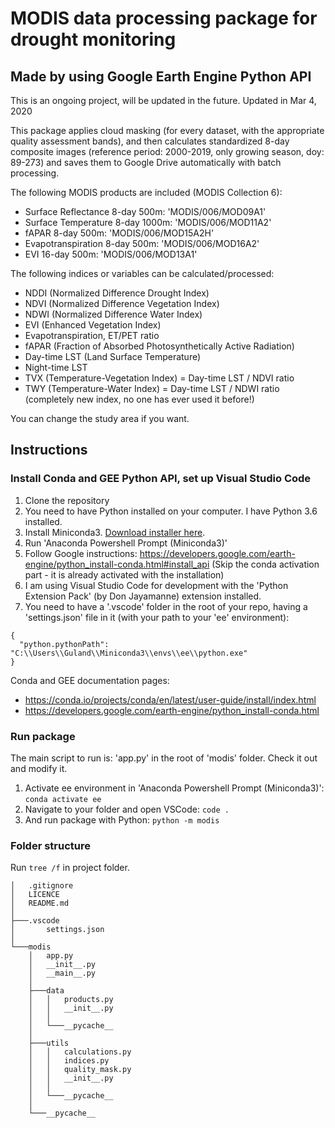 # MODIS data processing package for drought monitoring
## Made by using Google Earth Engine Python API

This is an ongoing project, will be updated in the future.
Updated in Mar 4, 2020

This package applies cloud masking (for every dataset, with the appropriate quality assessment bands), and then calculates standardized 8-day composite images (reference period: 2000-2019, only growing season, doy: 89-273) and saves them to Google Drive automatically with batch processing.

The following MODIS products are included (MODIS Collection 6):
* Surface Reflectance 8-day 500m: 'MODIS/006/MOD09A1'
* Surface Temperature 8-day 1000m: 'MODIS/006/MOD11A2'
* fAPAR 8-day 500m: 'MODIS/006/MOD15A2H'
* Evapotranspiration 8-day 500m: 'MODIS/006/MOD16A2'
* EVI 16-day 500m: 'MODIS/006/MOD13A1'

The following indices or variables can be calculated/processed:
* NDDI (Normalized Difference Drought Index)
* NDVI (Normalized Difference Vegetation Index)
* NDWI (Normalized Difference Water Index)
* EVI (Enhanced Vegetation Index)
* Evapotranspiration, ET/PET ratio
* fAPAR (Fraction of Absorbed Photosynthetically Active Radiation)
* Day-time LST (Land Surface Temperature)
* Night-time LST
* TVX (Temperature-Vegetation Index) = Day-time LST / NDVI ratio 
* TWY (Temperature-Water Index) = Day-time LST / NDWI ratio (completely new index, no one has ever used it before!)


You can change the study area if you want.

## Instructions

### Install Conda and GEE Python API, set up Visual Studio Code

1. Clone the repository
2. You need to have Python installed on your computer. I have Python 3.6 installed.
2. Install Miniconda3. [Download installer here](https://docs.conda.io/en/latest/miniconda.html).
3. Run 'Anaconda Powershell Prompt (Miniconda3)'
4. Follow Google instructions: https://developers.google.com/earth-engine/python_install-conda.html#install_api (Skip the conda activation part - it is already activated with the installation)
5. I am using Visual Studio Code for development with the 'Python Extension Pack' (by Don Jayamanne) extension installed.
6. You need to have a '.vscode' folder in the root of your repo, having a 'settings.json' file in it (with your path to your 'ee' environment):

```
{
  "python.pythonPath": "C:\\Users\\Guland\\Miniconda3\\envs\\ee\\python.exe"
}
````

Conda and GEE documentation pages:
* https://conda.io/projects/conda/en/latest/user-guide/install/index.html
* https://developers.google.com/earth-engine/python_install-conda.html


### Run package
The main script to run is: 'app.py' in the root of 'modis' folder. Check it out and modify it.

1. Activate ee environment in 'Anaconda Powershell Prompt (Miniconda3)':
`conda activate ee`
2. Navigate to your folder and open VSCode:
`code .`
3. And run package with Python:
`python -m modis`


### Folder structure

Run `tree /f` in project folder.

````
│   .gitignore
│   LICENCE
│   README.md
│
├───.vscode
│       settings.json
│
└───modis
    │   app.py
    │   __init__.py
    │   __main__.py
    │
    ├───data
    │   │   products.py
    │   │   __init__.py
    │   │
    │   └───__pycache__
    │
    ├───utils
    │   │   calculations.py
    │   │   indices.py
    │   │   quality_mask.py
    │   │   __init__.py
    │   │
    │   └───__pycache__
    │
    └───__pycache__
````


